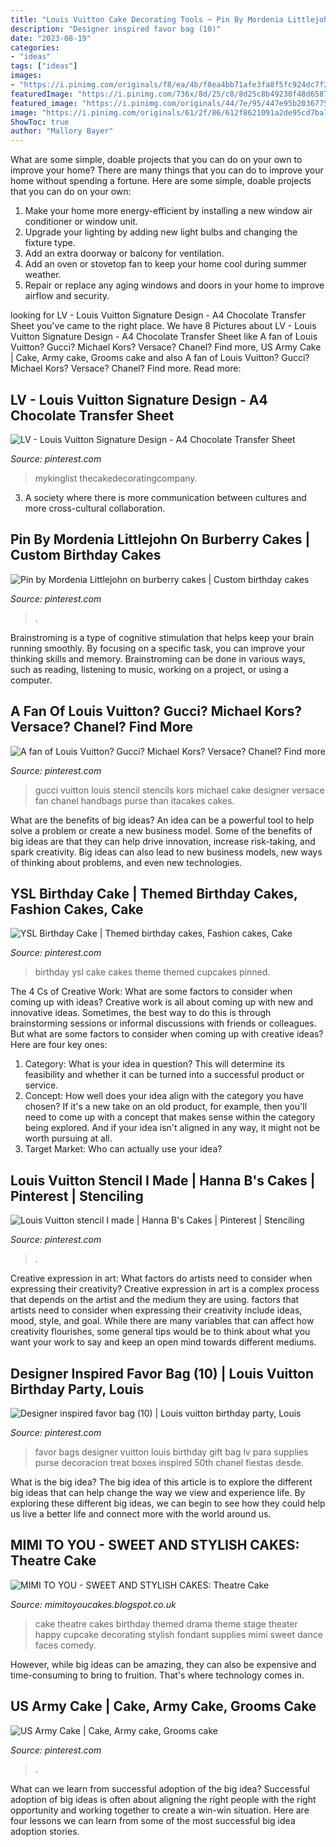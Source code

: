 ```yaml
---
title: "Louis Vuitton Cake Decorating Tools ~ Pin By Mordenia Littlejohn On Burberry Cakes"
description: "Designer inspired favor bag (10)"
date: "2023-08-19"
categories:
- "ideas"
tags: ["ideas"]
images:
- "https://i.pinimg.com/originals/f8/ea/4b/f8ea4bb71afe3fa8f5fc924dc7f2a489.jpg"
featuredImage: "https://i.pinimg.com/736x/8d/25/c8/8d25c8b49230f48d6587605fa56c4c8f.jpg"
featured_image: "https://i.pinimg.com/originals/44/7e/95/447e95b2036775088f272b1f7a80c807.jpg"
image: "https://i.pinimg.com/originals/61/2f/86/612f8621091a2de95cd7ba75b05881b8.jpg"
ShowToc: true
author: "Mallory Bayer"
---
```



What are some simple, doable projects that you can do on your own to improve your home?
There are many things that you can do to improve your home without spending a fortune. Here are some simple, doable projects that you can do on your own:
1. Make your home more energy-efficient by installing a new window air conditioner or window unit.
2. Upgrade your lighting by adding new light bulbs and changing the fixture type.
3. Add an extra doorway or balcony for ventilation. 
4. Add an oven or stovetop fan to keep your home cool during summer weather. 
5. Repair or replace any aging windows and doors in your home to improve airflow and security.

	

		
looking for LV - Louis Vuitton Signature Design - A4 Chocolate Transfer Sheet you've came to the right place. We have 8 Pictures about LV - Louis Vuitton Signature Design - A4 Chocolate Transfer Sheet like A fan of Louis Vuitton? Gucci? Michael Kors? Versace? Chanel? Find more, US Army Cake | Cake, Army cake, Grooms cake and also A fan of Louis Vuitton? Gucci? Michael Kors? Versace? Chanel? Find more. Read more:
		
    
## LV - Louis Vuitton Signature Design - A4 Chocolate Transfer Sheet

<img loading=lazy src="https://i.pinimg.com/736x/8d/25/c8/8d25c8b49230f48d6587605fa56c4c8f.jpg" onerror="this.onerror=null;this.src='https://tse2.mm.bing.net/th?id=OIP.T7yRggn_bO8eaX5hLHQ-4QHaHa&amp;pid=15.1';" alt="LV - Louis Vuitton Signature Design - A4 Chocolate Transfer Sheet">

_Source: pinterest.com_

>mykinglist thecakedecoratingcompany. 

	

3. A society where there is more communication between cultures and more cross-cultural collaboration. 

    
## Pin By Mordenia Littlejohn On Burberry Cakes | Custom Birthday Cakes

<img loading=lazy src="https://i.pinimg.com/736x/d8/80/78/d880787280e4d2ea5369957964eb9395.jpg" onerror="this.onerror=null;this.src='https://tse3.mm.bing.net/th?id=OIP.n36BTjxx_1HDR07Q3LF-oQHaNK&amp;pid=15.1';" alt="Pin by Mordenia Littlejohn on burberry cakes | Custom birthday cakes">

_Source: pinterest.com_

>. 

	

Brainstroming is a type of cognitive stimulation that helps keep your brain running smoothly. By focusing on a specific task, you can improve your thinking skills and memory. Brainstroming can be done in various ways, such as reading, listening to music, working on a project, or using a computer.

    
## A Fan Of Louis Vuitton? Gucci? Michael Kors? Versace? Chanel? Find More

<img loading=lazy src="https://i.pinimg.com/originals/61/2f/86/612f8621091a2de95cd7ba75b05881b8.jpg" onerror="this.onerror=null;this.src='https://tse3.mm.bing.net/th?id=OIP.OsBdNvN0nZcwp9oAJwSBdQHaHa&amp;pid=15.1';" alt="A fan of Louis Vuitton? Gucci? Michael Kors? Versace? Chanel? Find more">

_Source: pinterest.com_

>gucci vuitton louis stencil stencils kors michael cake designer versace fan chanel handbags purse than itacakes cakes. 

	

What are the benefits of big ideas?
An idea can be a powerful tool to help solve a problem or create a new business model. Some of the benefits of big ideas are that they can help drive innovation, increase risk-taking, and spark creativity. Big ideas can also lead to new business models, new ways of thinking about problems, and even new technologies.

    
## YSL Birthday Cake | Themed Birthday Cakes, Fashion Cakes, Cake

<img loading=lazy src="https://i.pinimg.com/originals/77/3a/de/773adea7ef9f73d8aa21c93cd7ecf89e.jpg" onerror="this.onerror=null;this.src='https://tse1.mm.bing.net/th?id=OIP.raKzBaAzEr8CV3cxO9XxqwHaHa&amp;pid=15.1';" alt="YSL Birthday Cake | Themed birthday cakes, Fashion cakes, Cake">

_Source: pinterest.com_

>birthday ysl cake cakes theme themed cupcakes pinned. 

	

The 4 Cs of Creative Work: What are some factors to consider when coming up with ideas?
Creative work is all about coming up with new and innovative ideas. Sometimes, the best way to do this is through brainstorming sessions or informal discussions with friends or colleagues. But what are some factors to consider when coming up with creative ideas? Here are four key ones:
1. Category: What is your idea in question? This will determine its feasibility and whether it can be turned into a successful product or service.
2. Concept: How well does your idea align with the category you have chosen? If it's a new take on an old product, for example, then you'll need to come up with a concept that makes sense within the category being explored. And if your idea isn't aligned in any way, it might not be worth pursuing at all.
3. Target Market: Who can actually use your idea?

    
## Louis Vuitton Stencil I Made | Hanna B&#039;s Cakes | Pinterest | Stenciling

<img loading=lazy src="https://i.pinimg.com/originals/44/7e/95/447e95b2036775088f272b1f7a80c807.jpg" onerror="this.onerror=null;this.src='https://tse2.mm.bing.net/th?id=OIP.izzvQwqoRf8thpshlPpRPwHaJ4&amp;pid=15.1';" alt="Louis Vuitton stencil I made | Hanna B&#039;s Cakes | Pinterest | Stenciling">

_Source: pinterest.com_

>. 

	

Creative expression in art: What factors do artists need to consider when expressing their creativity?
Creative expression in art is a complex process that depends on the artist and the medium they are using. factors that artists need to consider when expressing their creativity include ideas, mood, style, and goal. While there are many variables that can affect how creativity flourishes, some general tips would be to think about what you want your work to say and keep an open mind towards different mediums.

    
## Designer Inspired Favor Bag (10) | Louis Vuitton Birthday Party, Louis

<img loading=lazy src="https://i.pinimg.com/originals/f8/ea/4b/f8ea4bb71afe3fa8f5fc924dc7f2a489.jpg" onerror="this.onerror=null;this.src='https://tse1.mm.bing.net/th?id=OIP.oPefg1Q0JLlpd5B0uFFeiQHaJ4&amp;pid=15.1';" alt="Designer inspired favor bag (10) | Louis vuitton birthday party, Louis">

_Source: pinterest.com_

>favor bags designer vuitton louis birthday gift bag lv para supplies purse decoracion treat boxes inspired 50th chanel fiestas desde. 

	

What is the big idea?
The big idea of this article is to explore the different big ideas that can help change the way we view and experience life. By exploring these different big ideas, we can begin to see how they could help us live a better life and connect more with the world around us.

    
## MIMI TO YOU - SWEET AND STYLISH CAKES: Theatre Cake

<img loading=lazy src="http://4.bp.blogspot.com/-_p28VQGuIfk/TsKy9ZYZFZI/AAAAAAAABPQ/56IXS-X7ZOU/s1600/DSC03301.JPG" onerror="this.onerror=null;this.src='https://tse2.mm.bing.net/th?id=OIP.KqEEySK1o9_gTc9iVLbMoAHaJ4&amp;pid=15.1';" alt="MIMI TO YOU - SWEET AND STYLISH CAKES: Theatre Cake">

_Source: mimitoyoucakes.blogspot.co.uk_

>cake theatre cakes birthday themed drama theme stage theater happy cupcake decorating stylish fondant supplies mimi sweet dance faces comedy. 

	

However, while big ideas can be amazing, they can also be expensive and time-consuming to bring to fruition. That's where technology comes in.

    
## US Army Cake | Cake, Army Cake, Grooms Cake

<img loading=lazy src="https://i.pinimg.com/originals/e8/53/5d/e8535d6ecf9f4af4658f7da609baeb9d.jpg" onerror="this.onerror=null;this.src='https://tse4.mm.bing.net/th?id=OIP.YVcpgiMyL8O-KWO6oUk15QHaFj&amp;pid=15.1';" alt="US Army Cake | Cake, Army cake, Grooms cake">

_Source: pinterest.com_

>. 

	

What can we learn from successful adoption of the big idea?
Successful adoption of big ideas is often about aligning the right people with the right opportunity and working together to create a win-win situation. Here are four lessons we can learn from some of the most successful big idea adoption stories.

